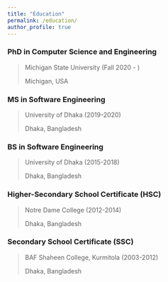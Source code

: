 ```yaml
---
title: "Education"
permalink: /education/
author_profile: true
---
```


### PhD in Computer Science and Engineering 
> Michigan State University (Fall 2020 - ) <br>
>
> Michigan, USA

### MS in Software Engineering 
> University of Dhaka (2019-2020) <br>
>
> Dhaka, Bangladesh
 
### BS in Software Engineering 
> University of Dhaka (2015-2018) <br>
>
> Dhaka, Bangladesh

### Higher-Secondary School Certificate (HSC) 
> Notre Dame College (2012-2014) <br>
>
> Dhaka, Bangladesh

### Secondary School Certificate (SSC) 
> BAF Shaheen College, Kurmitola (2003-2012) <br>
>
> Dhaka, Bangladesh


<!-- 
<b>[MOPO: Model-based Offline Policy Optimization](http://lantaoyu.com/publications/MOPO)</b> <br> 
Tianhe Yu\*, Garrett Thomas\*, <b>Lantao Yu</b>, Stefano Ermon, James Zou, Sergey Levine, Chelsea Finn, Tengyu Ma.
<i>The 34th Conference on Neural Information Processing Systems</i>. <b>NeurIPS 2020</b>.

<b>[A Study of AI Population Dynamics with Million-agent Reinforcement Learning](http://lantaoyu.com/publications/MA)</b><br>
Yaodong Yang\*, <b>Lantao Yu</b>\*, Yiwei Bai\*, Jun Wang, Weinan Zhang, Ying Wen, Yong Yu. <i>The 17th International Conference on Autonomous Agents and Multi-Agent Systems.</i> <b>AAMAS 2018</b>. -->





<!-- [\* denotes equal contribution] -->